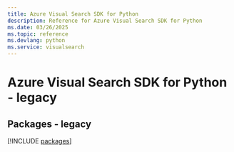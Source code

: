 ```yaml
---
title: Azure Visual Search SDK for Python
description: Reference for Azure Visual Search SDK for Python
ms.date: 03/26/2025
ms.topic: reference
ms.devlang: python
ms.service: visualsearch
---
```

# Azure Visual Search SDK for Python - legacy
## Packages - legacy
[!INCLUDE [packages](visual-search-index.md)]